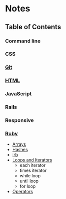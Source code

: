 # Notes

## Table of Contents

### Command line
### CSS
### [Git](Git/git.md)
### [HTML](HTML/HTML.md)
### JavaScript
### Rails
### Responsive
### [Ruby](Ruby/example_code.md)
  - [Arrays](Ruby/arrays.md)
  - [Hashes](Ruby/hashes.md)
  - [irb](Ruby/irb.md)
  - [Loops and Iterators](Ruby/loops_iterators.md)
    * each iterator
    * times iterator
    * while loop
    * until loop
    * for loop
  - [Operators](Ruby/operators.md)
